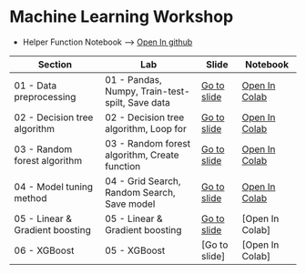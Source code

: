 # Machine Learning Workshop
* Helper Function Notebook --> [Open In github](https://github.com/THENINT0608/Machine-learning-for-summer-camp/blob/main/helper_function.py)

| **Section** | **Lab** | **Slide** | **Notebook** |
| ---- | ---- | ---- | ---- |
| 01 - Data preprocessing | 01 - Pandas, Numpy, Train-test-spilt, Save data | [Go to slide](https://github.com/THENINT0608/Machine-learning-for-summer-camp/blob/main/01-%20Data%20preprocessing.pdf) | [Open In Colab](https://colab.research.google.com/drive/1ZyOXwJiqMxp3VVYeIYcHyQ1ZpXfcdL4e?usp=sharing) |
| 02 - Decision tree algorithm | 02 - Decision tree algorithm, Loop for | [Go to slide](https://github.com/THENINT0608/Machine-learning-for-summer-camp/blob/main/02-%20Decisiontree%20algorithm.pdf) | [Open In Colab](https://colab.research.google.com/drive/1o6Vz-LfctTzlcoohbk4Rzwi8CQazvdF1?usp=sharing) |
| 03 - Random forest algorithm | 03 - Random forest algorithm, Create function | [Go to slide](https://github.com/THENINT0608/Machine-learning-for-summer-camp/blob/main/03-%20Randomforest%20algorithm.pdf) | [Open In Colab](https://colab.research.google.com/drive/1gRNT9Apy-lS-VGXivmCpkwtnmNsdlrJp?usp=sharing) |
| 04 - Model tuning method | 04 - Grid Search, Random Search, Save model | [Go to slide](https://github.com/THENINT0608/Machine-learning-for-summer-camp/blob/main/04%20-%20Model%20tuning%20method.pdf) | [Open In Colab](https://colab.research.google.com/drive/114eCbrCF4Sw6NCAJEkm8DkkJY8xyPa_e?usp=sharing) |
| 05 - Linear & Gradient boosting | 05 - Linear & Gradient boosting | [Go to slide](https://github.com/THENINT0608/Machine-learning-for-summer-camp/blob/main/05%20-%20Linear%20%26%20Gradient%20boosting.pdf) | [Open In Colab] |
| 06 - XGBoost | 05 - XGBoost | [Go to slide] | [Open In Colab] |

